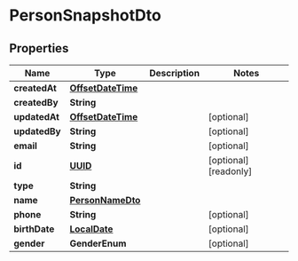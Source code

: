 
# PersonSnapshotDto

## Properties

Name | Type | Description | Notes
------------ | ------------- | ------------- | -------------
**createdAt** | [**OffsetDateTime**](OffsetDateTime.md) |  | 
**createdBy** | **String** |  | 
**updatedAt** | [**OffsetDateTime**](OffsetDateTime.md) |  |  [optional]
**updatedBy** | **String** |  |  [optional]
**email** | **String** |  |  [optional]
**id** | [**UUID**](UUID.md) |  |  [optional] [readonly]
**type** | **String** |  | 
**name** | [**PersonNameDto**](PersonNameDto.md) |  | 
**phone** | **String** |  |  [optional]
**birthDate** | [**LocalDate**](LocalDate.md) |  |  [optional]
**gender** | **GenderEnum** |  |  [optional]



